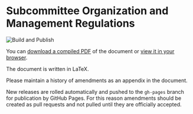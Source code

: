 # Subcommittee Organization and Management Regulations
![Build and Publish](../../workflows/Build%20and%20Publish/badge.svg)

You can [download a compiled PDF](../../raw/gh-pages/subcommittee_regulations.pdf) of the document or [view it in your browser](../gh-pages/subcommittee_regulations.pdf).

The document is written in LaTeX.

Please maintain a history of amendments as an appendix in the document.

New releases are rolled automatically and pushed to the `gh-pages` branch for publication by GitHub Pages. For this reason amendments should be created as pull requests and not pulled until they are officially accepted.
